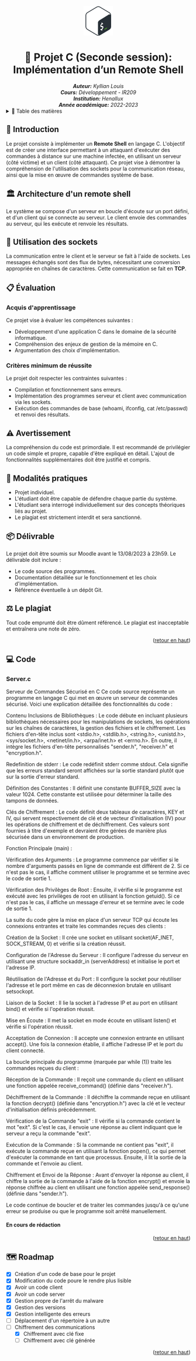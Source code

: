 <a name="readme-top"></a>

<!-- PROJECT LOGO -->
<br />
<div align="center">
  <a href="https://github.com/Slinkyman12345/IR209-projet-dev/blob/main/Bash_Logo_Colored.png">
    <img src="https://github.com/Slinkyman12345/IR209-projet-dev/raw/main/Bash_Logo_Colored.png" alt="Logo" width="80" height="80">
  </a>

  <h1 align="center">🚀 Projet C (Seconde session): Implémentation d’un Remote Shell</h1>
</div>

<div align="center">
  <i><b>Auteur:</b> Kyllian Louis</i><br>
  <i><b>Cours:</b> Développement - IR209</i><br>
  <i><b>Institution:</b> Henallux</i><br>
  <i><b>Année académique:</b> 2022-2023</i>
</div>

<!-- TABLE OF CONTENTS -->
<details>
  <summary>📑 Table des matières</summary>
  <ol>
    <li><a href="#introduction">📝 Introduction</a></li>
    <li><a href="#architecture-dun-remote-shell">🏛️ Architecture d'un remote shell</a></li>
    <li><a href="#utilisation-des-sockets">🔌 Utilisation des sockets</a></li>
    <li><a href="#évaluation">📋 Évaluation</a></li>
    <li><a href="#avertissement">⚠️ Avertissement</a></li>
    <li><a href="#modalités-pratiques">📜 Modalités pratiques</a></li>
    <li><a href="#délivrable">📦 Délivrable</a></li>
    <li><a href="#le-plagiat">⚖️ Le plagiat</a></li>
    <li><a href="#Code">💻 Code</a></li>
    <li><a href="#roadmap">🗺️ Roadmap</a></li>
  </ol>
</details>

## 📝 Introduction <a name="introduction"></a>
Le projet consiste à implémenter un **Remote Shell** en langage C. L'objectif est de créer une interface permettant à un attaquant d'exécuter des commandes à distance sur une machine infectée, en utilisant un serveur (côté victime) et un client (côté attaquant). Ce projet vise à démontrer la compréhension de l'utilisation des sockets pour la communication réseau, ainsi que la mise en œuvre de commandes système de base.

## 🏛️ Architecture d'un remote shell <a name="architecture-dun-remote-shell"></a>
Le système se compose d'un serveur en boucle d'écoute sur un port défini, et d'un client qui se connecte au serveur. Le client envoie des commandes au serveur, qui les exécute et renvoie les résultats.

## 🔌 Utilisation des sockets <a name="utilisation-des-sockets"></a>
La communication entre le client et le serveur se fait à l'aide de sockets. Les messages échangés sont des flux de bytes, nécessitant une conversion appropriée en chaînes de caractères. Cette communication se fait en **TCP**.

## 📋 Évaluation <a name="évaluation"></a>
### Acquis d'apprentissage
Ce projet vise à évaluer les compétences suivantes :
- Développement d'une application C dans le domaine de la sécurité informatique.
- Compréhension des enjeux de gestion de la mémoire en C.
- Argumentation des choix d'implémentation.

### Critères minimum de réussite
Le projet doit respecter les contraintes suivantes :
- Compilation et fonctionnement sans erreurs.
- Implémentation des programmes serveur et client avec communication via les sockets.
- Exécution des commandes de base (whoami, ifconfig, cat /etc/passwd) et renvoi des résultats.

## ⚠️ Avertissement <a name="avertissement"></a>
La compréhension du code est primordiale. Il est recommandé de privilégier un code simple et propre, capable d'être expliqué en détail. L'ajout de fonctionnalités supplémentaires doit être justifié et compris.

## 📜 Modalités pratiques <a name="modalités-pratiques"></a>
- Projet individuel.
- L'étudiant doit être capable de défendre chaque partie du système.
- L'étudiant sera interrogé individuellement sur des concepts théoriques liés au projet.
- Le plagiat est strictement interdit et sera sanctionné.

## 📦 Délivrable <a name="délivrable"></a>
Le projet doit être soumis sur Moodle avant le 13/08/2023 à 23h59. Le délivrable doit inclure :
- Le code source des programmes.
- Documentation détaillée sur le fonctionnement et les choix d'implémentation.
- Référence éventuelle à un dépôt Git.

## ⚖️ Le plagiat <a name="le-plagiat"></a>
Tout code emprunté doit être dûment référencé. Le plagiat est inacceptable et entraînera une note de zéro.

<p align="right">(<a href="#readme-top">retour en haut</a>)</p>

## 💻 Code <a name="code"></a>

### Server.c 


Serveur de Commandes Sécurisé en C
Ce code source représente un programme en langage C qui met en œuvre un serveur de commandes sécurisé. Voici une explication détaillée des fonctionnalités du code :

Contenu
Inclusions de Bibliothèques : Le code débute en incluant plusieurs bibliothèques nécessaires pour les manipulations de sockets, les opérations sur les chaînes de caractères, la gestion des fichiers et le chiffrement. Les fichiers d'en-tête inclus sont <stdio.h>, <stdlib.h>, <string.h>, <unistd.h>, <sys/socket.h>, <netinet/in.h>, <arpa/inet.h> et <errno.h>. En outre, il intègre les fichiers d'en-tête personnalisés "sender.h", "receiver.h" et "encryption.h".

Redefinition de stderr : Le code redéfinit stderr comme stdout. Cela signifie que les erreurs standard seront affichées sur la sortie standard plutôt que sur la sortie d'erreur standard.

Définition des Constantes : Il définit une constante BUFFER_SIZE avec la valeur 1024. Cette constante est utilisée pour déterminer la taille des tampons de données.

Clés de Chiffrement : Le code définit deux tableaux de caractères, KEY et IV, qui servent respectivement de clé et de vecteur d'initialisation (IV) pour les opérations de chiffrement et de déchiffrement. Ces valeurs sont fournies à titre d'exemple et devraient être gérées de manière plus sécurisée dans un environnement de production.

Fonction Principale (main) :

Vérification des Arguments : Le programme commence par vérifier si le nombre d'arguments passés en ligne de commande est différent de 2. Si ce n'est pas le cas, il affiche comment utiliser le programme et se termine avec le code de sortie 1.

Vérification des Privilèges de Root : Ensuite, il vérifie si le programme est exécuté avec les privilèges de root en utilisant la fonction getuid(). Si ce n'est pas le cas, il affiche un message d'erreur et se termine avec le code de sortie 1.

La suite du code gère la mise en place d'un serveur TCP qui écoute les connexions entrantes et traite les commandes reçues des clients :

Création de la Socket : Il crée une socket en utilisant socket(AF_INET, SOCK_STREAM, 0) et vérifie si la création réussit.

Configuration de l'Adresse du Serveur : Il configure l'adresse du serveur en utilisant une structure sockaddr_in (serverAddress) et initialise le port et l'adresse IP.

Réutilisation de l'Adresse et du Port : Il configure la socket pour réutiliser l'adresse et le port même en cas de déconnexion brutale en utilisant setsockopt.

Liaison de la Socket : Il lie la socket à l'adresse IP et au port en utilisant bind() et vérifie si l'opération réussit.

Mise en Écoute : Il met la socket en mode écoute en utilisant listen() et vérifie si l'opération réussit.

Acceptation de Connexion : Il accepte une connexion entrante en utilisant accept(). Une fois la connexion établie, il affiche l'adresse IP et le port du client connecté.

La boucle principale du programme (marquée par while (1)) traite les commandes reçues du client :

Réception de la Commande : Il reçoit une commande du client en utilisant une fonction appelée receive_command() (définie dans "receiver.h").

Déchiffrement de la Commande : Il déchiffre la commande reçue en utilisant la fonction decrypt() (définie dans "encryption.h") avec la clé et le vecteur d'initialisation définis précédemment.

Vérification de la Commande "exit" : Il vérifie si la commande contient le mot "exit". Si c'est le cas, il envoie une réponse au client indiquant que le serveur a reçu la commande "exit".

Exécution de la Commande : Si la commande ne contient pas "exit", il exécute la commande reçue en utilisant la fonction popen(), ce qui permet d'exécuter la commande en tant que processus. Ensuite, il lit la sortie de la commande et l'envoie au client.

Chiffrement et Envoi de la Réponse : Avant d'envoyer la réponse au client, il chiffre la sortie de la commande à l'aide de la fonction encrypt() et envoie la réponse chiffrée au client en utilisant une fonction appelée send_response() (définie dans "sender.h").

Le code continue de boucler et de traiter les commandes jusqu'à ce qu'une erreur se produise ou que le programme soit arrêté manuellement.

#### En cours de rédaction 

<p align="right">(<a href="#readme-top">retour en haut</a>)</p>

## 🗺️ Roadmap <a name="roadmap"></a>

- [x] Création d'un code de base pour le projet
- [x] Modification du code poure le rendre plus lisible
- [x] Avoir un code client
- [x] Avoir un code server
- [x] Gestion propre de l'arrêt du malware 
- [x] Gestion des versions
- [x] Gestion intelligente des erreurs
- [ ] Déplacement d'un répertoire à un autre
- [ ] Chiffrement des communications
    - [x] Chiffrement avec clé fixe
    - [ ] Chiffrement avec clé générée

<p align="right">(<a href="#readme-top">retour en haut</a>)</p>

